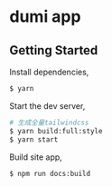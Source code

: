 # dumi app

## Getting Started

Install dependencies,

```bash
$ yarn
```

Start the dev server,

```bash
# 生成全量tailwindcss
$ yarn build:full:style
$ yarn start
```

Build site app,

```bash
$ npm run docs:build
```
